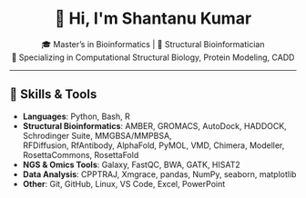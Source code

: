 <div align="center">

# 👋 Hi, I'm Shantanu Kumar  
🎓 Master’s in Bioinformatics | 🧬 Structural Bioinformatician  
🔬 Specializing in Computational Structural Biology, Protein Modeling, CADD  

</div>

---

## 🧠 Skills & Tools

- **Languages**: Python, Bash, R  
- **Structural Bioinformatics**: AMBER, GROMACS, AutoDock, HADDOCK, Schrodinger Suite, MMGBSA/MMPBSA,  
  RFDiffusion, RfAntibody, AlphaFold, PyMOL, VMD, Chimera, Modeller, RosettaCommons, RosettaFold  
- **NGS & Omics Tools**: Galaxy, FastQC, BWA, GATK, HISAT2  
- **Data Analysis**: CPPTRAJ, Xmgrace, pandas, NumPy, seaborn, matplotlib  
- **Other**: Git, GitHub, Linux, VS Code, Excel, PowerPoint
